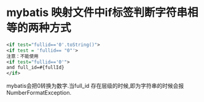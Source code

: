 # mybatis 映射文件中if标签判断字符串相等的两种方式



```xml
<if test="fullid=='0'.toString()">
<if test = 'fullid== "0"'>
注意：不能使用
<if test="fullid=='0'">
and full_id=#{fullId}
</if>
```

mybatis会把0转换为数字.当full_id 存在层级的时候,即为字符串的时候会报NumberFormatException.

